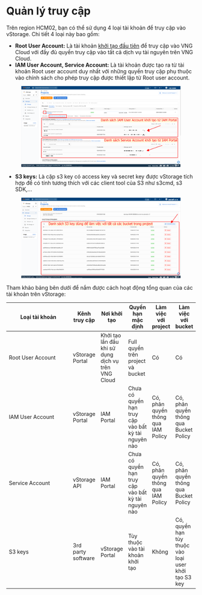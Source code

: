 # Quản lý truy cập

Trên region HCM02, bạn có thể sử dụng 4 loại tài khoản để truy cập vào vStorage. Chi tiết 4 loại này bao gồm:

* **Root User Account:** Là tài khoản [khởi tạo đầu tiên](https://register.vngcloud.vn/signup) để truy cập vào VNG Cloud với đầy đủ quyền truy cập vào tất cả dịch vụ tài nguyên trên VNG Cloud.
* **IAM User Account, Service Account:** Là tài khoản được tạo ra từ tài khoản Root user account duy nhất với những quyền truy cập phụ thuộc vào chính sách cho phép truy cập được thiết lập từ Root user account.&#x20;

<figure><img src="../../../../.gitbook/assets/image (1040).png" alt=""><figcaption></figcaption></figure>

* **S3 keys:** Là cặp s3 key có access key và secret key được vStorage tích hợp để có tính tương thích với các client tool của S3 như s3cmd, s3 SDK,...

<figure><img src="../../../../.gitbook/assets/image (1041).png" alt=""><figcaption></figcaption></figure>

Tham khảo bảng bên dưới để nắm được cách hoạt động tổng quan của các tài khoản trên vStorage:&#x20;

<table data-full-width="true"><thead><tr><th width="194">Loại tài khoản</th><th>Kênh truy cập</th><th>Nơi khởi tạo</th><th>Quyền hạn mặc định</th><th>Làm việc với project</th><th>Làm việc với bucket</th></tr></thead><tbody><tr><td>Root User Account</td><td>vStorage Portal</td><td>Khởi tạo lần đầu khi sử dụng dịch vụ trên VNG Cloud</td><td>Full quyền trên project và bucket</td><td>Có</td><td>Có</td></tr><tr><td>IAM User Account</td><td>vStorage Portal</td><td>IAM Portal</td><td>Chưa có quyền hạn truy cập vào bất kỳ tài nguyên nào</td><td>Có, phân quyền thông qua IAM Policy</td><td>Có, phân quyền thông qua Bucket Policy</td></tr><tr><td>Service Account</td><td>vStorage API</td><td>IAM Portal</td><td>Chưa có quyền hạn truy cập vào bất kỳ tài nguyên nào</td><td>Có, phân quyền thông qua IAM Policy</td><td>Có, phân quyền thông qua Bucket Policy</td></tr><tr><td>S3 keys</td><td>3rd party software</td><td>vStorage Portal</td><td>Tùy thuộc vào tài khoản khởi tạo</td><td>Không</td><td>Có, quyền hạn tùy thuộc vào loại user khởi tạo S3 key</td></tr></tbody></table>
